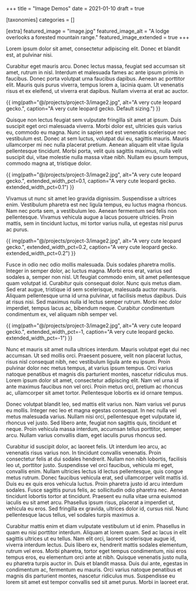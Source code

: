 +++
title = "Image Demos"
date = 2021-01-10
draft = true

[taxonomies]
categories = []

[extra]
featured_image = "image.jpg"
featured_image_alt = "A lodge overlooks a forested mountain range."
featured_image_extended = true
+++

Lorem ipsum dolor sit amet, consectetur adipiscing elit. Donec et blandit est, at pulvinar nisi. 

<!-- more -->

Curabitur eget mauris arcu. Donec lectus massa, feugiat sed accumsan sit amet, rutrum in nisl. Interdum et malesuada fames ac ante ipsum primis in faucibus. Donec porta volutpat urna faucibus dapibus. Aenean ac porttitor elit. Mauris quis purus viverra, tempus lorem a, lacinia quam. Ut venenatis risus et ex eleifend, ut viverra erat dapibus. Nullam viverra at erat ac auctor.

{{ img(path="@/projects/project-3/image2.jpg", alt="A very cute leopard gecko.", caption="A very cute leopard gecko. Default sizing.") }}

Quisque non lectus feugiat sem vulputate fringilla sit amet at ipsum. Duis suscipit eget orci malesuada viverra. Morbi dolor est, ultricies quis varius eu, commodo eu magna. Nunc in sapien sed est venenatis scelerisque nec vestibulum est. Donec at sem luctus, volutpat dui eu, sagittis mauris. Mauris ullamcorper mi nec nulla placerat pretium. Aenean aliquam elit vitae ligula pellentesque tincidunt. Morbi porta, velit quis sagittis maximus, nulla velit suscipit dui, vitae molestie nulla massa vitae nibh. Nullam eu ipsum tempus, commodo magna at, tristique dolor.

{{ img(path="@/projects/project-3/image2.jpg", alt="A very cute leopard gecko.", extended_width_pct=0.1, caption="A very cute leopard gecko. extended_width_pct=0.1") }}

Vivamus ut nunc sit amet leo gravida dignissim. Suspendisse a ultrices enim. Vestibulum pharetra est nec ligula tempus, eu luctus magna rhoncus. Nam nec porta sem, a vestibulum leo. Aenean fermentum sed felis non pellentesque. Vivamus vehicula augue a lacus posuere ultricies. Proin mattis, sem in tincidunt luctus, mi tortor varius nulla, ut egestas nisl purus ac purus.

{{ img(path="@/projects/project-3/image2.jpg", alt="A very cute leopard gecko.", extended_width_pct=0.2, caption="A very cute leopard gecko. extended_width_pct=0.2") }}

Fusce in odio nec odio mollis malesuada. Duis sodales pharetra mollis. Integer in semper dolor, ac luctus magna. Morbi eros erat, varius sed sodales a, semper non nisl. Ut feugiat commodo enim, sit amet pellentesque quam volutpat id. Curabitur quis consequat dolor. Nunc quis metus diam. Sed erat augue, tristique id sem scelerisque, malesuada auctor mauris. Aliquam pellentesque urna id urna pulvinar, ut facilisis metus dapibus. Duis at risus nisi. Sed maximus nulla id lectus semper rutrum. Morbi nec dolor imperdiet, tempus lacus ac, bibendum neque. Curabitur condimentum condimentum ex, vel aliquam nibh semper vel.

{{ img(path="@/projects/project-3/image2.jpg", alt="A very cute leopard gecko.", extended_width_pct=-1, caption="A very cute leopard gecko. extended_width_pct=-1") }}

Nunc et mauris sit amet nulla ultrices interdum. Mauris volutpat eget dui nec accumsan. Ut sed mollis orci. Praesent posuere, velit non placerat luctus, risus nisl consequat nibh, nec vestibulum ligula ante eu ipsum. Proin pulvinar dolor nec metus tempus, at varius ipsum tempus. Orci varius natoque penatibus et magnis dis parturient montes, nascetur ridiculus mus. Lorem ipsum dolor sit amet, consectetur adipiscing elit. Nam vel urna id ante maximus faucibus non vel orci. Proin metus orci, pretium ac rhoncus ac, ullamcorper sit amet tortor. Pellentesque lobortis ex id ornare tempus.

Donec volutpat blandit leo, sed mattis elit varius non. Nam varius vel purus eu mollis. Integer nec leo et magna egestas consequat. In nec nulla vel metus malesuada varius. Nullam nisi orci, pellentesque eget vulputate id, rhoncus vel justo. Sed libero ante, feugiat non sagittis quis, tincidunt et neque. Proin vehicula massa interdum, accumsan tellus porttitor, semper arcu. Nullam varius convallis diam, eget iaculis purus rhoncus sed.

Curabitur id suscipit dolor, ac laoreet felis. Ut interdum leo arcu, ac venenatis risus varius non. In tincidunt convallis venenatis. Proin consectetur felis at dui sodales hendrerit. Nullam non nibh lobortis, facilisis leo ut, porttitor justo. Suspendisse vel orci faucibus, vehicula mi eget, convallis enim. Nullam ultricies lectus id lectus pellentesque, quis congue metus rutrum. Donec faucibus vehicula erat, sed ullamcorper velit mattis id. Duis eu ex quis eros vehicula luctus. Proin pharetra justo id arcu interdum sodales. Fusce sagittis purus felis, ac sollicitudin odio pharetra nec. Aenean tincidunt lobortis tortor at tincidunt. Praesent eu nulla vitae urna euismod iaculis eu sit amet arcu. Phasellus ipsum risus, placerat a imperdiet ut, vehicula eu eros. Sed fringilla ex gravida, ultrices dolor id, cursus nisl. Nunc pellentesque lacus tellus, vel sodales turpis maximus a.

Curabitur mattis enim et diam vulputate vestibulum ut id enim. Phasellus in quam eu nisi porttitor interdum. Aliquam at lorem quam. Sed ac lacus in elit sagittis ultrices ut eu tellus. Nam elit orci, laoreet scelerisque augue id, viverra interdum lectus. Duis libero ex, hendrerit mattis sodales elementum, rutrum vel eros. Morbi pharetra, tortor eget tempus condimentum, nisi eros tempus eros, eu elementum orci ante at nibh. Quisque venenatis justo nulla, eu pharetra turpis auctor in. Duis et blandit massa. Duis dui ante, egestas in condimentum ac, fermentum eu mauris. Orci varius natoque penatibus et magnis dis parturient montes, nascetur ridiculus mus. Suspendisse eu lorem sit amet est tempor convallis sed sit amet purus. Morbi in laoreet erat.
